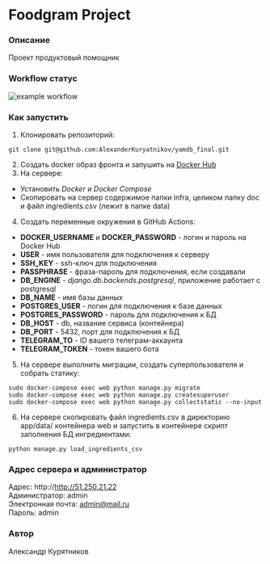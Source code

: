 # Foodgram Project
### Описание
Проект продуктовый помощник
### Workflow статус
![example workflow](https://github.com/AlexanderKuryatnikov/foodgram-project-react/actions/workflows/foodgram_workflow.yml/badge.svg)
### Как запустить
1. Клонировать репозиторий:
```
git clone git@github.com:AlexanderKuryatnikov/yamdb_final.git
```
2. Создать docker образ фронта и запушить на [Docker Hub](https://hub.docker.com/)
3. На сервере:
  - Установить *Docker* и *Docker Compose*
  - Скопировать на сервер содержимое папки infra, целиком папку doc и файл ingredients.csv (лежит в папке data)
4. Создать переменные окружения в GitHub Actions:
  - **DOCKER_USERNAME** и **DOCKER_PASSWORD** - логин и пароль на Docker Hub
  - **USER** - имя пользователя для подключения к серверу
  - **SSH_KEY** - ssh-ключ для подключения
  - **PASSPHRASE** - фраза-пароль для подключения, если создавали
  - **DB_ENGINE** - *django.db.backends.postgresql*, приложение работает с postgresql
  - **DB_NAME** - имя базы данных
  - **POSTGRES_USER** - логин для подключения к базе данных
  - **POSTGRES_PASSWORD** - пароль для подключения к БД
  - **DB_HOST** - db, название сервиса (контейнера)
  - **DB_PORT** - 5432, порт для подключения к БД
  - **TELEGRAM_TO** - ID вашего телеграм-аккаунта
  - **TELEGRAM_TOKEN** - токен вашего бота
5. На сервере выполнить миграции, создать суперпользователя и собрать статику:
```
sudo docker-compose exec web python manage.py migrate
sudo docker-compose exec web python manage.py createsuperuser
sudo docker-compose exec web python manage.py collectstatic --no-input
```
6. На сервере скопировать файл ingredients.csv в директорию app/data/ контейнера web и запустить в контейнере скрипт заполнения БД ингредиентами:
```
python manage.py load_ingredients_csv
```
### Адрес сервера и администратор
Адрес: http://http://51.250.21.22 \
Администратор: admin \
Электронная почта: admin@mail.ru \
Пароль: admin
### Автор
Александр Курятников
